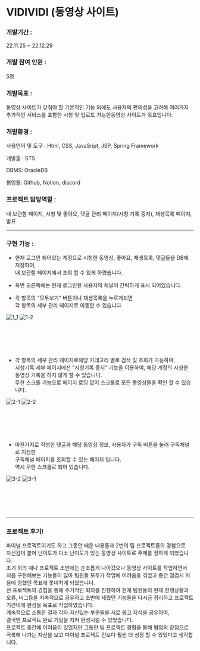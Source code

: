 # VIDIVIDI (동영상 사이트)

### 개발기간 :

22.11.25 ~ 22.12.29

### 개발 참여 인원 :

5명

### 개발목표 :

동영상 사이트가 갖춰야 할 기본적인 기능 외에도 사용자의 편의성을 고려해
여러가지 추가적인 서비스를 포함한 시청 및 업로드 가능한동영상 사이트가 목표입니다.

### 개발환경 : 

사용언어 및 도구 : Html, CSS, JavaSript, JSP, Spring Framework

개발툴 : STS

DBMS: OracleDB

협업툴: Github, Notion, discord

### 프로젝트 담당역할 :

내 보관함 페이지, 시청 및 좋아요, 댓글 관리 페이지(시청 기록 중지), 재생목록 페이지, 발표

-----------------------------------------------------------------------

### 구현 기능 :

- 현재 로그인 되어있는 계정으로 시청한 동영상, 좋아요, 재생목록, 댓글들을 DB에 저장하여,<br/>
  내 보관함 페이지에서 조회 할 수 있게 하였습니다.
  
- 화면 오른쪽에는 현재 로그인한 사용자의 채널이 간략하게 표시 되어있습니다.

- 각 항목의 "모두보기" 버튼이나 재생목록을 누르게되면<br/>
  각 항목의 세부 관리 페이지로 이동할 수 있습니다.
  
![1_1](https://user-images.githubusercontent.com/93087571/222824308-b9917bfe-5821-4905-b7f1-e60cc8eca2b8.png)
![1-2](https://user-images.githubusercontent.com/93087571/222824315-c81b2d3d-c4c9-4ba6-b939-564202caf9d9.png)

<br/>
<br/>
<br/>
<br/>

- 각 항목의 세부 관리 페이지로해당 카테고리 별로 검색 및 조회가 가능하며,<br/>
  시청기록 세부 페이지에선 "시청기록 중지" 기능을 이용하여, 해당 계정의 시청한 동영상 기록을 하지 않게 할 수 있습니다.<br/>
  무한 스크롤 기능으로 페이지 로딩 없이 스크롤로 모든 동영상들을 확인 할 수 있습니다.
  
![2-1](https://user-images.githubusercontent.com/93087571/222824334-5662dd19-a532-422f-8d09-ee6ee7056039.png)
![2-2](https://user-images.githubusercontent.com/93087571/222824344-c1ce9fc4-dc38-4f90-aa71-c22c624399be.png)  

<br/>
<br/>
<br/>
<br/>

- 마찬가지로 작성한 댓글과 해당 동영상 정보, 사용자가 구독 버튼을 눌러 구독채널로 지정한<br/>
  구독채널 페이지를 조회할 수 있는 페이지 입니다.<br/>
  역시 무한 스크롤로 되어 있습니다.
  
![3-2](https://user-images.githubusercontent.com/93087571/222824355-d5518df4-8915-4a87-b96f-a8d1347cb00b.png)
![3-1](https://user-images.githubusercontent.com/93087571/222824360-8e86f553-d0e9-429f-8a0a-3eecf33efa17.png)

<br/>
<br/>
<br/>
<br/>

-----------------------------------------------------------------------

### 프로젝트 후기!

파이널 프로젝트이기도 하고 그동안 배운 내용들과 2번의 팀 프로젝트들의 경험으로<br/>
자신감이 붙어 난이도가 다소 난이도가 있는 동영상 사이트로 주제를 정하게 되었습니다.<br/>
초기 회의 때나 프로젝트 초반에는 순조롭게 나아갔으나 동영상 사이트를 작업하면서<br/>
처음 구현해보는 기능들이 많아 팀원들 모두가 작업에 어려움을 겪었고 중간 점검시 처음에 정했던 목표에 못미치게 되었습니다.<br/>
전 프로젝트의 경험을 통해 주기적인 회의를 진행하여 현재 팀원들의 현재 진행상황과<br/>
오류, 버그등을 지속적으로 공유하고 초반에 세웠던 기능들을 다시금 정리하고 프로젝트 기간내에 완성을 목표로 작업하였습니다.<br/>
계속적으로 소통한 결과 각자 자신있는 부분들을 서로 돕고 지식을 공유하여,<br/>
결국엔 프로젝트 완료 기일을 지켜 완성시킬 수 있었습니다.<br/>
프로젝트 중간에 어려움이 있었지만 그동안 팀 프로젝트 경험을 통해 협업의 장점으로<br/>
극복해 나가는 자신을 보고 파이널 프로젝트 전보다 훨씬 더 성장 할 수 있었다고 생각합니다.<br/>
